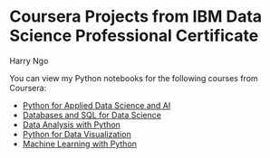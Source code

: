 # Coursera Projects from IBM Data Science Professional Certificate
Harry Ngo

You can view my Python notebooks for the following courses from Coursera:
* [Python for Applied Data Science and AI](https://www.coursera.org/learn/python-for-applied-data-science-ai/)
* [Databases and SQL for Data Science](https://www.coursera.org/learn/sql-data-science/)
* [Data Analysis with Python](https://www.coursera.org/learn/data-analysis-with-python/)
* [Python for Data Visualization](https://www.coursera.org/learn/python-for-data-visualization/)
* [Machine Learning with Python](https://www.coursera.org/learn/machine-learning-with-python/)
